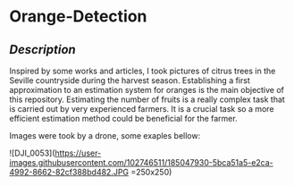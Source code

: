 # Orange-Detection

## *Description*

Inspired by some works and articles, I took pictures of citrus trees in the Seville countryside during the harvest season. Establishing a first approximation to an estimation system for oranges is the main objective of this repository. Estimating the number of fruits is a really complex task that is carried out by very experienced farmers. It is a crucial task so a more efficient estimation method could be beneficial for the farmer.

Images were took by a drone, some exaples bellow:


![DJI_0053](https://user-images.githubusercontent.com/102746511/185047930-5bca51a5-e2ca-4992-8662-82cf388bd482.JPG =250x250)
